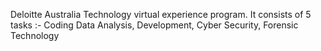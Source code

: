 Deloitte Australia Technology virtual experience program. 
It consists of 5 tasks :-
Coding
Data Analysis, 
Development,
Cyber Security,
Forensic Technology
